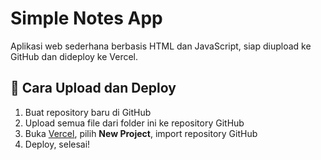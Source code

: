
# Simple Notes App

Aplikasi web sederhana berbasis HTML dan JavaScript, siap diupload ke GitHub dan dideploy ke Vercel.

## 🚀 Cara Upload dan Deploy
1. Buat repository baru di GitHub
2. Upload semua file dari folder ini ke repository GitHub
3. Buka [Vercel](https://vercel.com), pilih **New Project**, import repository GitHub
4. Deploy, selesai!

